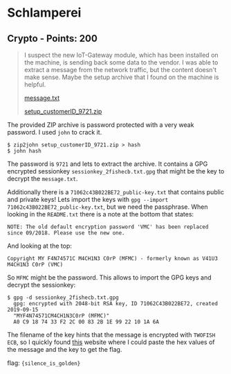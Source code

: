 # Schlamperei

## Crypto - Points: 200

> I suspect the new IoT-Gateway module, which has been installed on the machine, is sending back some data to the vendor. I was able to extract a message from the network traffic, but the content doesn't make sense. Maybe the setup archive that I found on the machine is helpful.
>
> [message.txt](message.txt)
> 
> [setup_customerID_9721.zip](setup_customerID_9721.zip)

The provided ZIP archive is password protected with a very weak password. I used `john` to crack it.

	$ zip2john setup_customerID_9721.zip > hash
	$ john hash

The password is `9721` and lets to extract the archive. It contains a GPG encrypted sessionkey `sessionkey_2fishecb.txt.gpg` that might be the key to decrypt the `message.txt`.

Additionally there is a `71062c43B022BE72_public-key.txt` that contains public and private keys! Lets import the keys with `gpg --import 71062c43B022BE72_public-key.txt`, but we need the passphrase. When looking in the `README.txt` there is a note at the bottom that states:

    NOTE: The old default encryption password 'VMC' has been replaced since 09/2018. Please use the new one.

And looking at the top:

    Copyright MY F4N74571C M4CH1N3 C0rP (MFMC) - formerly known as V41U3 M4CH1N3 C0rP (VMC)

So `MFMC` might be the password. This allows to import the GPG keys and decrypt the sessionkey:

    $ gpg -d sessionkey_2fishecb.txt.gpg
      gpg: encrypted with 2048-bit RSA key, ID 71062C43B022BE72, created 2019-09-15
      "MYF4N74571CM4CH1N3C0rP (MFMC)"
      A0 C9 18 74 33 F2 2C 00 83 2B 1E 99 22 10 1A 6A

The filename of the key hints that the message is encrypted with `TWOFISH ECB`, so I quickly found [this](http://twofish.online-domain-tools.com/) website where I could paste the hex values of the message and the key to get the flag. 

flag: `{silence_is_golden}`
